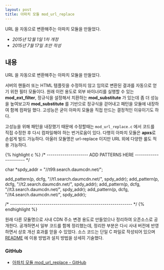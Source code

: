 ```yaml
---
layout: post
title: 아파치 모듈 mod_url_replace
---
```


<div class="message">
URL 을 자동으로 변환해주는 아파치 모듈을 만들었다.
</div>

- *2015년 12월 1일 1차 개정*
- *2015년 7월 17일 초안 작성*

## 내용

URL 을 자동으로 변환해주는 아파치 모듈을 만들었다.

서버의 핸들러 또는 HTML 템플릿을 수정하지 않고 임의로 변환된 결과를 자동으로 얻기 위한 필터 모듈이다. 원래 이런 용도로 외부 바이너리를 실행할 수 있는 **mod_ext_filter**, 정규식을 설정해서 치환하는 **mod_substitute** 가 있는데 좀 더 성능을 높여보고자 **mod_substitute** 를 기반으로 정규식을 걷어내고 패턴을 모듈에 내장하여 함께 컴파일 했다. 고성능은 굳이 아파치 모듈을 직접 만드는 결정적인 이유이기도 하다.

고성능을 위해 패턴을 내장했기 때문에 수정할때는 `mod_url_replace.c` 에서 코드를 직접 수정한 후 다시 컴파일해야 하는 번거로움이 있다. 다행히 아파치 모듈은 **apxs**로 손쉽게 빌드 가능하다. 아울러 모듈명은 url-replace 이지만 URL 외에 다양한 룰도 적용 가능하다.

{% highlight c %}
/* --------------------- ADD PATTERNS HERE ---------------------- */

char *spdy_addr = "//t99.search.daumcdn.net/";

add_pattern(p, dcfg, "//t1.search.daumcdn.net/", spdy_addr);
add_pattern(p, dcfg, "//t2.search.daumcdn.net/", spdy_addr);
add_pattern(p, dcfg, "//t3.search.daumcdn.net/", spdy_addr);
add_pattern(p, dcfg, "//t4.search.daumcdn.net/", spdy_addr);

/* -------------------------------------------------------------- */
{% endhighlight %}

원래 다른 모듈명으로 사내 CDN 주소 변경 용도로 만들었으나 정리하여 오픈소스로 공개한다. 공개하면서 일부 코드를 함께 정리했는데, 정리한 부분은 다시 사내 버전에 반영 하면서 상호 개선 효과를 얻을 수 있었다. 소스 코드는 단일 C 파일로 작성되어 있으며 [README](https://github.com/likejazz/mod-url-replace/blob/master/README.md) 에 이용 방법과 설치 방법을 상세히 기술했다.

### GitHub
- [아파치 모듈 mod_url_replace - GitHub](https://github.com/likejazz/mod-url-replace)